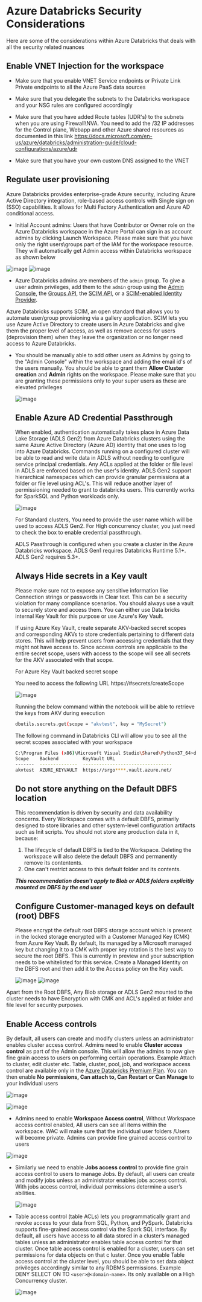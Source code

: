 #  Azure Databricks Security Considerations

Here are some of the considerations within Azure Databricks that deals with all the security related nuances

## **Enable VNET Injection for the workspace**

- Make sure that you enable VNET Service endpoints or Private Link Private endpoints to all the Azure PaaS data sources

- Make sure that you delegate the subnets to the Databricks workspace and your NSG rules are configured accordingly

- Make sure that you have added Route tables (UDR's) to the subnets when you are using Firewall\NVA. You need to add the /32 IP addresses for the Control plane, Webapp and other Azure shared resources as documented in this link https://docs.microsoft.com/en-us/azure/databricks/administration-guide/cloud-configurations/azure/udr

- Make sure that you have your own custom DNS assigned to the VNET

  

## **Regulate user provisioning**

Azure Databricks provides enterprise-grade Azure security, including Azure Active Directory integration, role-based access controls with Single sign on (SSO) capabilities. It allows for Multi Factory Authentication and Azure AD conditional access.

- Initial Account admins: Users that have Contributor or Owner role on the Azure Databricks workspace in the Azure Portal can sign in as account admins by clicking Launch Workspace. Please make sure that you have only the right users\groups part of the IAM for the workspace resource. They will automatically get Admin access within Databricks workspace as shown below

![image](https://user-images.githubusercontent.com/22504173/92905619-cc641380-f3f1-11ea-9e4c-097bc95c414e.png)
![image](https://user-images.githubusercontent.com/22504173/92905628-d0903100-f3f1-11ea-82b7-8e4e42114d8d.png)

- Azure Databricks admins are members of the `admin` group. To give a user admin privileges, add them to the `admin` group using the [Admin Console](https://docs.microsoft.com/en-us/azure/databricks/administration-guide/admin-console), the [Groups API](https://docs.microsoft.com/en-us/azure/databricks/dev-tools/api/latest/groups), the [SCIM API](https://docs.microsoft.com/en-us/azure/databricks/dev-tools/api/latest/scim/), or a [SCIM-enabled Identity Provider](https://docs.microsoft.com/en-us/azure/databricks/administration-guide/users-groups/scim/).

Azure Databricks supports SCIM, an open standard that allows you to automate user/group provisioning via a gallery application. SCIM lets you use Azure Active Directory to create users in Azure Databricks and give them the proper level of access, as well as remove access for users (deprovision them) when they leave the organization or no longer need access to Azure Databricks.


- You should be manually able to add other users as Admins by going to the "Admin Console" within the workspace and adding the email id's of the users manually. You should be able to grant them **Allow Cluster creation** and **Admin** rights on the workspace. Please make sure that you are granting these permissions only to your super users as these are elevated privileges

  ![image](https://user-images.githubusercontent.com/22504173/92907414-4c3ead80-f3f3-11ea-86f0-e99cce3fb572.png)

  

  

  ## Enable Azure AD Credential Passthrough

  When enabled, authentication automatically takes place in Azure Data Lake Storage (ADLS Gen2) from Azure Databricks clusters using the same Azure Active Directory (Azure AD) identity that one uses to log into Azure Databricks. Commands running on a configured cluster will be able to read and write data in ADLS without needing to configure service principal credentials. Any ACLs applied at the folder or file level in ADLS are enforced based on the user's identity. ADLS Gen2 support hierarchical namespaces which can provide granular permissions at a folder or file level using ACL's. This will reduce another layer of permissioning needed to grant to databricks users. This currently works for SparkSQL and Python workloads only.

  ![image](https://user-images.githubusercontent.com/22504173/92925511-98e0b380-f408-11ea-9711-6fba5b78c805.png)

  For Standard clusters, You need to provide the user name which will be used to access ADLS Gen2. For High concurrency cluster, you just need to check the box to enable credential passthrough. 

  ADLS Passthrough is configured when you create a cluster in the Azure Databricks workspace. ADLS Gen1 requires Databricks Runtime 5.1+. ADLS Gen2 requires 5.3+.

  

  ## Always Hide secrets in a Key vault

  Please make sure not to expose any sensitive information like Connection strings or passwords in Clear text. This can be a security violation for many compliance scenarios. You should always use a vault to securely store and access them. You can either use Data bricks internal Key Vault for this purpose or use Azure's Key Vault.

  If using Azure Key Vault, create separate AKV-backed secret scopes and corresponding AKVs to store credentials pertaining to different data stores. This will help prevent users from accessing credentials that they might not have access to. Since access controls are applicable to the entire secret scope, users with access to the scope will see all secrets for the AKV associated with that scope.

  For Azure Key Vault backed secret scope

  You need to access the following URL  https://<databricks workspace URL>#secrets/createScope

  ![image](https://user-images.githubusercontent.com/22504173/92942989-33002600-f420-11ea-8131-13d568efb3de.png)

  

  Running the below command within the notebook will be able to retrieve the keys from AKV during execution

  ```bash
  dbutils.secrets.get(scope = "akvtest", key = "MySecret")
  ```

  The following command in Databricks CLI will allow you to see all the secret scopes associated with your workspace

  ```bash
  C:\Program Files (x86)\Microsoft Visual Studio\Shared\Python37_64>databricks secrets list-scopes
  Scope    Backend         KeyVault URL
  -------  --------------  ---------------------------------
  akvtest  AZURE_KEYVAULT  https://srgo****.vault.azure.net/
  ```

  

  

  ## Do not store anything on the Default DBFS location

  This recommendation is driven by security and data availability concerns. Every Workspace comes with a default DBFS, primarily designed to store libraries and other system-level configuration artifacts such as Init scripts. You should not store any production data in it, because:

  1. The lifecycle of default DBFS is tied to the Workspace. Deleting the workspace will also delete the default DBFS and permanently remove its contentents.
  2. One can't restrict access to this default folder and its contents.

  ***This recommendation doesn't apply to Blob or ADLS folders explicitly mounted as DBFS by the end user***

  

  

  ## Configure Customer-managed keys on default (root) DBFS

  Please encrypt the default root DBFS storage account which is present in the locked storage encrypted with a Customer Managed Key (CMK) from Azure Key Vault. By default, Its managed by a Microsoft managed key but changing it to a CMK with proper key rotation is the best way to secure the root DBFS. This is currently in preview and your subscription needs to be whitelisted for this service. Create a Managed Identity on the DBFS root and then add it to the Access policy on the Key vault.

  ![image](https://user-images.githubusercontent.com/22504173/92959241-74e99600-f439-11ea-865b-84d528ff6571.png)
  ![image](https://user-images.githubusercontent.com/22504173/92959255-79ae4a00-f439-11ea-86a3-9ef6efe4bd9c.png)

 Apart from the Root DBFS, Any Blob storage or ADLS Gen2 mounted to the cluster needs to have Encryption with CMK and ACL's applied at folder and file level for security purposes.

  

  ## **Enable Access controls**

  By default, all users can create and modify clusters unless an administrator enables cluster access control. Admins need to enable **Cluster access control** as part of the Admin console. This will allow the admins to now give fine grain access to users on performing certain operations. Example Attach to cluster, edit cluster etc. Table, cluster, pool, job, and workspace access control are available only in the [Azure Databricks Premium Plan](https://databricks.com/product/azure-pricing). You can then enable **No permissions, Can attach to, Can Restart or Can Manage** to your individual users

  ![image](https://user-images.githubusercontent.com/22504173/92912811-2a93f500-f3f8-11ea-9af2-1ca84dbb32fe.png)


  ![image](https://user-images.githubusercontent.com/22504173/92914411-9b87dc80-f3f9-11ea-803b-fdbea72a4b54.png)

- Admins need to enable **Workspace Access control**, Without Workspace access control enabled, All users can see all items within the workspace. WAC will make sure that the individual user folders /Users will become private. Admins can provide fine grained access control to users 


![image](https://user-images.githubusercontent.com/22504173/92913462-c4f43880-f3f8-11ea-9e97-eafd073fe456.png)



- Similarly we need to enable **Jobs access control** to provide fine grain access control to users to manage Jobs. By default, all users can create and modify jobs unless an administrator enables jobs access control. With jobs access control, individual permissions determine a user’s abilities.

  ![image](https://user-images.githubusercontent.com/22504173/92915285-69c34580-f3fa-11ea-9991-f97fd64aaf7c.png)

- Table access control (table ACLs) lets you programmatically grant and revoke access to your data from SQL, Python, and PySpark. Databricks supports fine-grained access control via the Spark SQL interface. By default, all users have access to all data stored in a cluster’s managed tables unless an administrator enables table access control for that cluster. Once table access control is enabled for a cluster, users can set permissions for data objects on that c luster. Once you enable Table access control at the cluster level, you should be able to set data object privileges accordingly similar to any RDBMS permissions. Example DENY SELECT ON <table-name> TO `<user>@<domain-name>`. Its only available on a High Concurrency cluster.

  ![image](https://user-images.githubusercontent.com/22504173/92916985-09cd9e80-f3fc-11ea-92e2-a80a7976505d.png)




